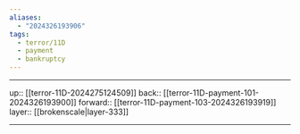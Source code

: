 ```yaml
---
aliases:
  - "2024326193906"
tags:
  - terror/11D
  - payment
  - bankruptcy
---
```




***

up:: [[terror-11D-2024275124509]]
back:: [[terror-11D-payment-101-2024326193900]]
forward:: [[terror-11D-payment-103-2024326193919]]
layer:: [[brokenscale|layer-333]]

***
